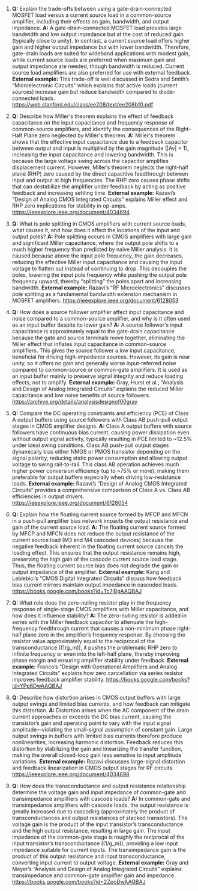 1. **Q:** Explain the trade-offs between using a gate-drain-connected MOSFET load versus a current source load in a common-source amplifier, including their effects on gain, bandwidth, and output impedance.
   **A:** A gate-drain-connected MOSFET load provides large bandwidth and low output impedance but at the cost of reduced gain (typically close to unity). In contrast, a current source load offers higher gain and higher output impedance but with lower bandwidth. Therefore, gate-drain loads are suited for wideband applications with modest gain, while current source loads are preferred when maximum gain and output impedance are needed, though bandwidth is reduced. Current source load amplifiers are also preferred for use with external feedback.
   **External example:** This trade-off is well discussed in Sedra and Smith’s “Microelectronic Circuits” which explains that active loads (current sources) increase gain but reduce bandwidth compared to diode-connected loads. https://web.stanford.edu/class/ee208/text/ee208b10.pdf

2. **Q:** Describe how Miller's theorem explains the effect of feedback capacitance on the input capacitance and frequency response of common-source amplifiers, and identify the consequences of the Right-Half Plane zero neglected by Miller's theorem.
   **A:** Miller's theorem shows that the effective input capacitance due to a feedback capacitor between output and input is multiplied by the gain magnitude (|Av| + 1), increasing the input capacitance and lowering bandwidth. This is because the large voltage swing across the capacitor amplifies displacement current. However, Miller’s theorem neglects the right-half plane (RHP) zero caused by the direct capacitive feedthrough between input and output at high frequencies. The RHP zero causes phase shifts that can destabilize the amplifier under feedback by acting as positive feedback and increasing settling time.
   **External example:** Razavi’s “Design of Analog CMOS Integrated Circuits” explains Miller effect and RHP zero implications for stability in op-amps. https://ieeexplore.ieee.org/document/4034694

3. **Q:** What is pole splitting in CMOS amplifiers with current source loads, what causes it, and how does it affect the locations of the input and output poles?
   **A:** Pole splitting occurs in CMOS amplifiers with large gain and significant Miller capacitance, where the output pole shifts to a much higher frequency than predicted by naive Miller analysis. It is caused because above the input pole frequency, the gain decreases, reducing the effective Miller input capacitance and causing the input voltage to flatten out instead of continuing to drop. This decouples the poles, lowering the input pole frequency while pushing the output pole frequency upward, thereby “splitting” the poles apart and increasing bandwidth.
   **External example:** Razavi’s “RF Microelectronics” discusses pole splitting as a fundamental bandwidth extension mechanism in MOSFET amplifiers. https://ieeexplore.ieee.org/document/6128053

4. **Q:** How does a source follower amplifier affect input capacitance and noise compared to a common-source amplifier, and why is it often used as an input buffer despite its lower gain?
   **A:** A source follower's input capacitance is approximately equal to the gate-drain capacitance because the gate and source terminals move together, eliminating the Miller effect that inflates input capacitance in common-source amplifiers. This gives the source follower a low input capacitance, beneficial for driving high-impedance sources. However, its gain is near unity, so it offers no gain and generally worse input-referred noise compared to common-source or common-gate amplifiers. It is used as an input buffer mainly to preserve signal integrity and reduce loading effects, not to amplify.
   **External example:** Gray, Hurst et al., “Analysis and Design of Analog Integrated Circuits” explains the reduced Miller capacitance and low noise benefits of source followers. https://archive.org/details/analysisdesignof00gray

5. **Q:** Compare the DC operating constraints and efficiency (PCE) of Class A output buffers using source followers with Class AB push-pull output stages in CMOS amplifier designs.
   **A:** Class A output buffers with source followers have continuous bias current, causing power dissipation even without output signal activity, typically resulting in PCE limited to ~12.5% under ideal swing conditions. Class AB push-pull output stages dynamically bias either NMOS or PMOS transistor depending on the signal polarity, reducing static power consumption and allowing output voltage to swing rail-to-rail. This class AB operation achieves much higher power conversion efficiency (up to ~75% or more), making them preferable for output buffers especially when driving low-resistance loads.
   **External example:** Razavi’s “Design of Analog CMOS Integrated Circuits” provides a comprehensive comparison of Class A vs. Class AB efficiencies in output drivers. https://ieeexplore.ieee.org/document/6128054

6. **Q:** Explain how the floating current source formed by MFCP and MFCN in a push-pull amplifier bias network impacts the output resistance and gain of the current source load.
   **A:** The floating current source formed by MFCP and MFCN does not reduce the output resistance of the current source load (M3 and M4 cascoded devices) because the negative feedback inherent in the floating current source cancels the loading effect. This ensures that the output resistance remains high, preserving the high gain of the cascode current source load stage. Thus, the floating current source bias does not degrade the gain or output impedance of the amplifier.
   **External example:** Kang and Leblebici’s “CMOS Digital Integrated Circuits” discuss how feedback bias current mirrors maintain output impedance in cascoded loads. https://books.google.com/books?id=Tc7jBgAAQBAJ

7. **Q:** What role does the zero-nulling resistor play in the frequency response of single-stage CMOS amplifiers with Miller capacitance, and how does it influence stability?
   **A:** The zero-nulling resistor is added in series with the Miller feedback capacitor to attenuate the high-frequency feedthrough current that causes a non-minimum phase right-half plane zero in the amplifier’s frequency response. By choosing the resistor value approximately equal to the reciprocal of the transconductance (\(1/g_m\)), it pushes the problematic RHP zero to infinite frequency or even into the left-half plane, thereby improving phase margin and ensuring amplifier stability under feedback.
   **External example:** Franco’s “Design with Operational Amplifiers and Analog Integrated Circuits” explains how zero cancellation via series resistor improves feedback amplifier stability. https://books.google.com/books?id=YPp6DwAAQBAJ

8. **Q:** Describe how distortion arises in CMOS output buffers with large output swings and limited bias currents, and how feedback can mitigate this distortion.
   **A:** Distortion arises when the AC component of the drain current approaches or exceeds the DC bias current, causing the transistor’s gain and operating point to vary with the input signal amplitude—violating the small-signal assumption of constant gain. Large output swings in buffers with limited bias currents therefore produce nonlinearities, increasing harmonic distortion. Feedback reduces this distortion by stabilizing the gain and linearizing the transfer function, making the overall closed-loop gain less sensitive to input amplitude variations.
   **External example:** Razavi discusses large-signal distortion and feedback linearization in CMOS output stages for RF circuits. https://ieeexplore.ieee.org/document/4034698

9. **Q:** How does the transconductance and output resistance relationship determine the voltage gain and input impedance of common-gate and transimpedance amplifiers with cascode loads?
   **A:** In common-gate and transimpedance amplifiers with cascode loads, the output resistance is greatly increased due to cascoding (approximately the product of transconductances and output resistances of stacked transistors). The voltage gain is the product of the input transistor’s transconductance and the high output resistance, resulting in large gain. The input impedance of the common-gate stage is roughly the reciprocal of the input transistor’s transconductance (\(1/g_m\)), providing a low input impedance suitable for current inputs. The transimpedance gain is the product of this output resistance and input transconductance, converting input current to output voltage.
   **External example:** Gray and Meyer’s “Analysis and Design of Analog Integrated Circuits” explains transimpedance and common-gate amplifier gain and impedance. https://books.google.com/books?id=2ZpoDwAAQBAJ
